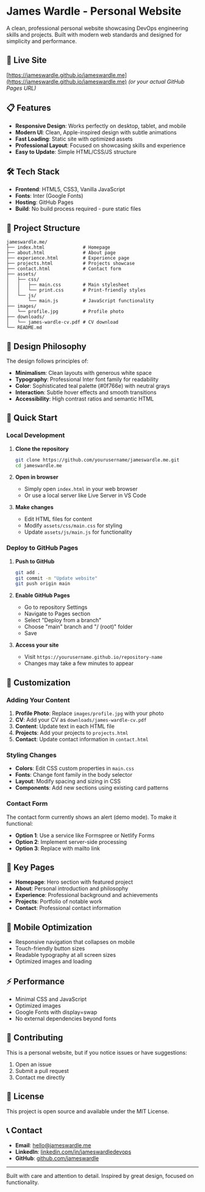 # James Wardle - Personal Website

A clean, professional personal website showcasing DevOps engineering skills and projects. Built with modern web standards and designed for simplicity and performance.

## 🚀 Live Site

[https://jameswardle.github.io/jameswardle.me](https://jameswardle.github.io/jameswardle.me) _(or your actual GitHub Pages URL)_

## 📋 Features

- **Responsive Design**: Works perfectly on desktop, tablet, and mobile
- **Modern UI**: Clean, Apple-inspired design with subtle animations
- **Fast Loading**: Static site with optimized assets
- **Professional Layout**: Focused on showcasing skills and experience
- **Easy to Update**: Simple HTML/CSS/JS structure

## 🛠️ Tech Stack

- **Frontend**: HTML5, CSS3, Vanilla JavaScript
- **Fonts**: Inter (Google Fonts)
- **Hosting**: GitHub Pages
- **Build**: No build process required - pure static files

## 📁 Project Structure

```
jameswardle.me/
├── index.html              # Homepage
├── about.html              # About page
├── experience.html         # Experience page
├── projects.html           # Projects showcase
├── contact.html            # Contact form
├── assets/
│   ├── css/
│   │   ├── main.css        # Main stylesheet
│   │   └── print.css       # Print-friendly styles
│   └── js/
│       └── main.js         # JavaScript functionality
├── images/
│   └── profile.jpg         # Profile photo
├── downloads/
│   └── james-wardle-cv.pdf # CV download
└── README.md
```

## 🎨 Design Philosophy

The design follows principles of:

- **Minimalism**: Clean layouts with generous white space
- **Typography**: Professional Inter font family for readability
- **Color**: Sophisticated teal palette (#0f766e) with neutral grays
- **Interaction**: Subtle hover effects and smooth transitions
- **Accessibility**: High contrast ratios and semantic HTML

## 🚀 Quick Start

### Local Development

1. **Clone the repository**
   ```bash
   git clone https://github.com/yourusername/jameswardle.me.git
   cd jameswardle.me
   ```

2. **Open in browser**
   - Simply open `index.html` in your web browser
   - Or use a local server like Live Server in VS Code

3. **Make changes**
   - Edit HTML files for content
   - Modify `assets/css/main.css` for styling
   - Update `assets/js/main.js` for functionality

### Deploy to GitHub Pages

1. **Push to GitHub**
   ```bash
   git add .
   git commit -m "Update website"
   git push origin main
   ```

2. **Enable GitHub Pages**
   - Go to repository Settings
   - Navigate to Pages section
   - Select "Deploy from a branch"
   - Choose "main" branch and "/ (root)" folder
   - Save

3. **Access your site**
   - Visit `https://yourusername.github.io/repository-name`
   - Changes may take a few minutes to appear

## 📝 Customization

### Adding Your Content

1. **Profile Photo**: Replace `images/profile.jpg` with your photo
2. **CV**: Add your CV as `downloads/james-wardle-cv.pdf`
3. **Content**: Update text in each HTML file
4. **Projects**: Add your projects to `projects.html`
5. **Contact**: Update contact information in `contact.html`

### Styling Changes

- **Colors**: Edit CSS custom properties in `main.css`
- **Fonts**: Change font family in the body selector
- **Layout**: Modify spacing and sizing in CSS
- **Components**: Add new sections using existing card patterns

### Contact Form

The contact form currently shows an alert (demo mode). To make it functional:

- **Option 1**: Use a service like Formspree or Netlify Forms
- **Option 2**: Implement server-side processing
- **Option 3**: Replace with mailto link

## 🌟 Key Pages

- **Homepage**: Hero section with featured project
- **About**: Personal introduction and philosophy
- **Experience**: Professional background and achievements
- **Projects**: Portfolio of notable work
- **Contact**: Professional contact information

## 📱 Mobile Optimization

- Responsive navigation that collapses on mobile
- Touch-friendly button sizes
- Readable typography at all screen sizes
- Optimized images and loading

## ⚡ Performance

- Minimal CSS and JavaScript
- Optimized images
- Google Fonts with display=swap
- No external dependencies beyond fonts

## 🤝 Contributing

This is a personal website, but if you notice issues or have suggestions:

1. Open an issue
2. Submit a pull request
3. Contact me directly

## 📄 License

This project is open source and available under the MIT License.

## 📞 Contact

- **Email**: hello@jameswardle.me
- **LinkedIn**: [linkedin.com/in/jameswardledevops](https://linkedin.com/in/jameswardledevops)
- **GitHub**: [github.com/jameswardle](https://github.com/jameswardle)

---

Built with care and attention to detail. Inspired by great design, focused on functionality.